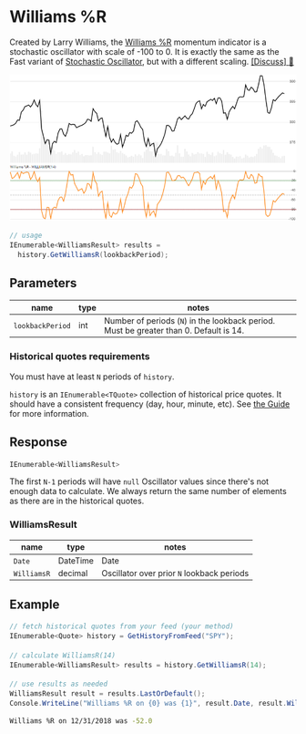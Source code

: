 ﻿# Williams %R

Created by Larry Williams, the [Williams %R](https://en.wikipedia.org/wiki/Williams_%25R) momentum indicator is a stochastic oscillator with scale of -100 to 0.  It is exactly the same as the Fast variant of [Stochastic Oscillator](../Stochastic/README.md), but with a different scaling.
[[Discuss] :speech_balloon:](https://github.com/DaveSkender/Stock.Indicators/discussions/229 "Community discussion about this indicator")

![image](chart.png)

```csharp
// usage
IEnumerable<WilliamsResult> results =
  history.GetWilliamsR(lookbackPeriod);  
```

## Parameters

| name | type | notes
| -- |-- |--
| `lookbackPeriod` | int | Number of periods (`N`) in the lookback period.  Must be greater than 0.  Default is 14.

### Historical quotes requirements

You must have at least `N` periods of `history`.

`history` is an `IEnumerable<TQuote>` collection of historical price quotes.  It should have a consistent frequency (day, hour, minute, etc).  See [the Guide](../../docs/GUIDE.md) for more information.

## Response

```csharp
IEnumerable<WilliamsResult>
```

The first `N-1` periods will have `null` Oscillator values since there's not enough data to calculate.  We always return the same number of elements as there are in the historical quotes.

### WilliamsResult

| name | type | notes
| -- |-- |--
| `Date` | DateTime | Date
| `WilliamsR` | decimal | Oscillator over prior `N` lookback periods

## Example

```csharp
// fetch historical quotes from your feed (your method)
IEnumerable<Quote> history = GetHistoryFromFeed("SPY");

// calculate WilliamsR(14)
IEnumerable<WilliamsResult> results = history.GetWilliamsR(14);

// use results as needed
WilliamsResult result = results.LastOrDefault();
Console.WriteLine("Williams %R on {0} was {1}", result.Date, result.WilliamsR);
```

```bash
Williams %R on 12/31/2018 was -52.0
```
